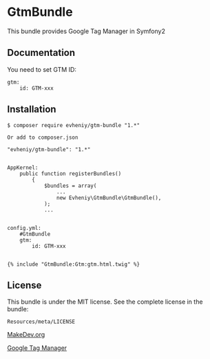 GtmBundle
=================

This bundle provides Google Tag Manager in Symfony2

Documentation
-------------

You need to set GTM ID:

    gtm:
        id: GTM-xxx

Installation
------------

    $ composer require evheniy/gtm-bundle "1.*"

    Or add to composer.json

    "evheniy/gtm-bundle": "1.*"


    AppKernel:
        public function registerBundles()
            {
                $bundles = array(
                    ...
                    new Evheniy\GtmBundle\GtmBundle(),
                );
                ...


    config.yml:
        #GtmBundle
        gtm:
            id: GTM-xxx


    {% include "GtmBundle:Gtm:gtm.html.twig" %}

License
-------

This bundle is under the MIT license. See the complete license in the bundle:

    Resources/meta/LICENSE

[MakeDev.org][1]

[Google Tag Manager][2]

[1]:  http://makedev.org/articles/symfony/bundles/gtm_bundle.html
[2]:  http://www.google.com/tagmanager/
